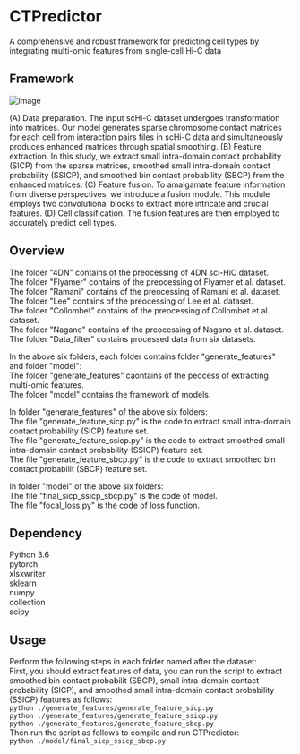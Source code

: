 # CTPredictor

A comprehensive and robust framework for predicting cell types by integrating multi-omic features from single-cell Hi-C data 

## Framework
![image](Figure/framework.jpg)

(A) Data preparation. The input scHi-C dataset undergoes transformation into matrices. Our model generates sparse chromosome contact matrices for each cell from interaction pairs files in scHi-C data and simultaneously produces enhanced matrices through spatial smoothing. (B) Feature extraction. In this study, we extract small intra-domain contact probability (SICP) from the sparse matrices, smoothed small intra-domain contact probability (SSICP), and smoothed bin contact probability (SBCP) from the enhanced matrices. (C) Feature fusion. To amalgamate feature information from diverse perspectives, we introduce a fusion module. This module employs two convolutional blocks to extract more intricate and crucial features. (D) Cell classification. The fusion features are then employed to accurately predict cell types.

## Overview

The folder "4DN" contains of the preocessing of 4DN sci-HiC dataset.  
The folder "Flyamer" contains of the preocessing of Flyamer et al. dataset.  
The folder "Ramani" contains of the preocessing of Ramani et al. dataset.  
The folder "Lee" contains of the preocessing of Lee et al. dataset.  
The folder "Collombet" contains of the preocessing of Collombet et al. dataset.  
The folder "Nagano" contains of the preocessing of Nagano et al. dataset.  
The folder "Data_filter" contains processed data from six datasets.  

In the above six folders, each folder contains folder "generate_features" and folder "model":  
The folder "generate_features" caontains of the peocess of extracting multi-omic features.  
The folder "model" contains the framework of models.  

In folder "generate_features" of the above six folders:  
The file "generate_feature_sicp.py" is the code to extract small intra-domain contact probability (SICP) feature set.  
The file "generate_feature_ssicp.py" is the code to extract smoothed small intra-domain contact probability (SSICP) feature set.  
The file "generate_feature_sbcp.py" is the code to extract smoothed bin contact probabilit (SBCP) feature set.  

In folder "model" of the above six folders:  
The file "final_sicp_ssicp_sbcp.py" is the code of model.  
The file "focal_loss,py" is the code of loss function.  

## Dependency
Python 3.6    
pytorch  
xlsxwriter  
sklearn  
numpy  
collection  
scipy

## Usage
Perform the following steps in each folder named after the dataset:  
First, you should extract features of data, you can run the script to extract smoothed bin contact probabilit (SBCP), small intra-domain contact probability (SICP), and smoothed small intra-domain contact probability (SSICP) features as follows:  
`python ./generate_features/generate_feature_sicp.py`  
`python ./generate_features/generate_feature_ssicp.py`  
`python ./generate_features/generate_feature_sbcp.py`    
Then run the script as follows to compile and run CTPredictor:  
`python ./model/final_sicp_ssicp_sbcp.py`     
